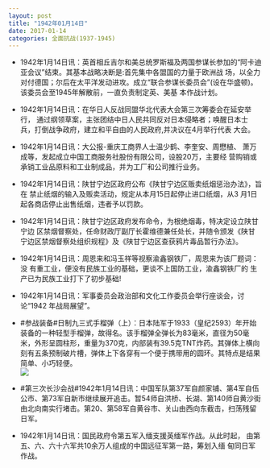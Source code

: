```yaml
---
layout: post
title: "1942年01月14日"
date: 2017-01-14
categories: 全面抗战(1937-1945)
---
```


<meta name="referrer" content="no-referrer" />

- 1942年1月14日讯：英首相丘吉尔和美总统罗斯福及两国参谋长参加的“阿卡迪 亚会议”结束。其基本战略决断是:首先集中各盟国的力量于欧洲战 场，以全力对付德国；尔后在太平洋发动进攻。成立“联合参谋长委员会”(设在华盛顿)。该委员会至1945年解散前，一直负责制定英、美基 本作战计划。 

- 1942年1月14日讯：在华日人反战同盟华北代表大会第三次筹委会在延安举行， 通过纲领草案，主张团结中日人民共同反对日本侵略者；唤醒日本士 兵，打倒战争政府，建立和平自由的人民政府,并决议在4月举行代表 大会。 

- 1942年1月14日讯：大公报-重庆工商界人士温少鹤、李奎安、周懋植、 萧万成等，发起成立中国工商服务社股份有限公司，设股20万，主要经 营购销或承销工业品原料和工业制成品，并为工厂和公司推行业务。 

- 1942年1月14日讯：陕甘宁边区政府公布《陕甘宁边区贩卖纸烟惩治办法》，旨在 禁止纸烟的输入及贩卖活动，规定从本月15日起停止进口纸烟，从3 月1日起各商店停止出售纸烟，违者予以罚款。 

- 1942年1月14日讯：陕甘宁边区政府发布命令，为根绝烟毒，特决定设立陕甘宁边 区禁烟督察处，任命财政厅副厅长霍维德兼任处长，并随令颁发《陕甘 宁边区禁烟督察处组织规程》及《陕甘宁边区查获鸦片毒品暂行办法》。 

- 1942年1月14日讯：周恩来和冯玉祥等视察渝鑫钢铁厂，周恩来为该厂题词：没 有重工业，便没有民族工业的基础，更谈不上国防工业，渝鑫钢铁厂的 生产已为民族工业打下了初步基础! 

- 1942年1月14日讯：军事委员会政治部和文化工作委员会举行座谈会，讨论“1942 年战局展望”。 

- #参战装备#日制九三式手榴弹（上）：日本陆军于1933（皇纪2593）年开始装备的一种轻型手榴弹，故得名。该手榴弹全弹长为83毫米，直径为50毫米，外形呈圆柱形，重量为370克，内部装有39.5克TNT炸药。其弹体上横向刻有五条预制破片槽，弹体上下各穿有一个便于携带用的圆环。其特点是结果简单、小巧轻便。 <br/><img src="https://ww4.sinaimg.cn/large/aca367d8jw1fbpxghht2oj207w0ketag.jpg" />

- #第三次长沙会战#1942年1月14日讯：中国军队第37军自颜家铺、第4军自伍公市、第73军自新市继续展开追击。暂54师自洪桥、长湖、第140师自黄沙街由北向南实行堵击。第20、第58军自黄谷市、关山由西向东截击，扫荡残留日军。 

- 1942年1月14日讯：国民政府令第五军入缅支援英缅军作战。从此时起， 由第五、六、六十六军共10余万人组成的中国远征军第一路，筹划入缅 甸同日军作战。 

